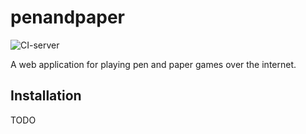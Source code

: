 # penandpaper
![CI-server](https://github.com/floriankramer/penandpaper/workflows/CI-server/badge.svg)


A web application for playing pen and paper games over the internet.

## Installation
TODO
